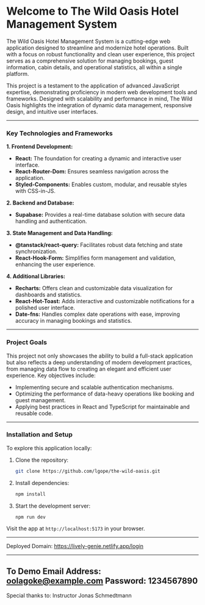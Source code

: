 # Welcome to The Wild Oasis Hotel Management System

The Wild Oasis Hotel Management System is a cutting-edge web application designed to streamline and modernize hotel operations. Built with a focus on robust functionality and clean user experience, this project serves as a comprehensive solution for managing bookings, guest information, cabin details, and operational statistics, all within a single platform. 

This project is a testament to the application of advanced JavaScript expertise, demonstrating proficiency in modern web development tools and frameworks. Designed with scalability and performance in mind, The Wild Oasis highlights the integration of dynamic data management, responsive design, and intuitive user interfaces.

---

### Key Technologies and Frameworks

**1. Frontend Development:**  
- **React:** The foundation for creating a dynamic and interactive user interface.
- **React-Router-Dom:** Ensures seamless navigation across the application.
- **Styled-Components:** Enables custom, modular, and reusable styles with CSS-in-JS.

**2. Backend and Database:**  
- **Supabase:** Provides a real-time database solution with secure data handling and authentication.

**3. State Management and Data Handling:**  
- **@tanstack/react-query:** Facilitates robust data fetching and state synchronization.
- **React-Hook-Form:** Simplifies form management and validation, enhancing the user experience.

**4. Additional Libraries:**  
- **Recharts:** Offers clean and customizable data visualization for dashboards and statistics.
- **React-Hot-Toast:** Adds interactive and customizable notifications for a polished user interface.
- **Date-fns:** Handles complex date operations with ease, improving accuracy in managing bookings and statistics.

---

### Project Goals

This project not only showcases the ability to build a full-stack application but also reflects a deep understanding of modern development practices, from managing data flow to creating an elegant and efficient user experience. Key objectives include:

- Implementing secure and scalable authentication mechanisms.
- Optimizing the performance of data-heavy operations like booking and guest management.
- Applying best practices in React and TypeScript for maintainable and reusable code.

---

### Installation and Setup

To explore this application locally:

1. Clone the repository:  
   ```bash
   git clone https://github.com/lgope/the-wild-oasis.git
   ```
2. Install dependencies:  
   ```bash
   npm install
   ```
3. Start the development server:  
   ```bash
   npm run dev
   ```

Visit the app at `http://localhost:5173` in your browser.

---

Deployed Domain: https://lively-genie.netlify.app/login

---
To Demo
Email Address: oolagoke@example.com
Password: 1234567890
---


Special thanks to: 
Instructor Jonas Schmedtmann
